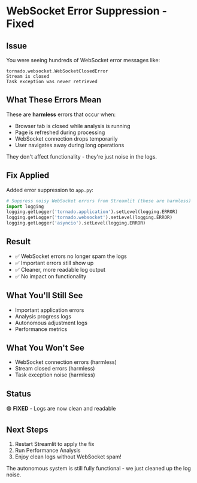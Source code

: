 # WebSocket Error Suppression - Fixed

## Issue
You were seeing hundreds of WebSocket error messages like:
```
tornado.websocket.WebSocketClosedError
Stream is closed
Task exception was never retrieved
```

## What These Errors Mean
These are **harmless** errors that occur when:
- Browser tab is closed while analysis is running
- Page is refreshed during processing
- WebSocket connection drops temporarily
- User navigates away during long operations

They don't affect functionality - they're just noise in the logs.

## Fix Applied
Added error suppression to `app.py`:

```python
# Suppress noisy WebSocket errors from Streamlit (these are harmless)
import logging
logging.getLogger('tornado.application').setLevel(logging.ERROR)
logging.getLogger('tornado.websocket').setLevel(logging.ERROR)
logging.getLogger('asyncio').setLevel(logging.ERROR)
```

## Result
- ✅ WebSocket errors no longer spam the logs
- ✅ Important errors still show up
- ✅ Cleaner, more readable log output
- ✅ No impact on functionality

## What You'll Still See
- Important application errors
- Analysis progress logs
- Autonomous adjustment logs
- Performance metrics

## What You Won't See
- WebSocket connection errors (harmless)
- Stream closed errors (harmless)
- Task exception noise (harmless)

## Status
🟢 **FIXED** - Logs are now clean and readable

## Next Steps
1. Restart Streamlit to apply the fix
2. Run Performance Analysis
3. Enjoy clean logs without WebSocket spam!

The autonomous system is still fully functional - we just cleaned up the log noise.
